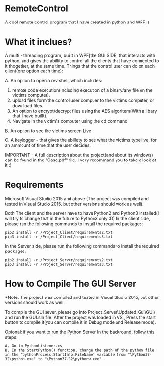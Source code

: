 # RemoteControl
A cool remote control program that I have created in python and WPF :)
# What it inclues?

A multi - threading program, buillt in WPF[the GUI SIDE] that interacts with python, and gives the abillity to control all the clients that have connected to it thogether, at the same time.
Things that the control user can do on each client(one option each time):

A. An option to open a rev shell, which includes:
  1. remote code execution(Including execution of a binary/any file on the victims computer).		
  2. upload files form the control user compuer to the victims computer, or download files.
  3. An option to encrypt/decrypt files using the AES algoritem(With a libary that I have buillt).		
  4. Navigate in the victim's computer using the cd command
			
B. An option to see the victims screen Live

C. A keylogger - that gives the abillety to see what the victims type live, for an ammount of time that the user decides. 

IMPORTANT - A full description about the project(and about its windows) can be found in the "Case.pdf" file. I very recommand you to take a look at it :)


# Requirements
Microsoft Visual Studio 2015 and above (The project was compiled and tested in Visual Studio 2015, but other versions should work as well). 

Both The client and the server have to have Python2 and Python3 installed(I will try to change that in the future to Python3 only :D) 
In the client side, please run the following commands to install the required packages:

	pip2 install -r /Project_Client/requirements2.txt
	pip3 install -r /Project_Client/requirements3.txt

In the Server side, please run the following commands to install the required packages:

	pip2 install -r /Project_Server/requirements2.txt
	pip3 install -r /Project_Server/requirements3.txt

# How to Compile The GUI Server

*Note: The project was compiled and tested in Visual Studio 2015, but other versions should work as well.

To compile the GUI sever, please go into Project_Server\Updated_Gui\GUI\ and run the GUI.sln file. After the project was loaded in VS , Press the start button to compile it(you can compile it in Debug mode and Release mode).
 
 Opional: if you want to run the Python Server In the backround, follow this steps:
 
 	A. Go to PythonListener.cs
	B. In the StartPython() function, change the path of the python file in the "pythonProcess.StartInfo.FileName" variable from "\Python37-32\python.exe" to "\Python37-32\pythonw.exe" .
	




